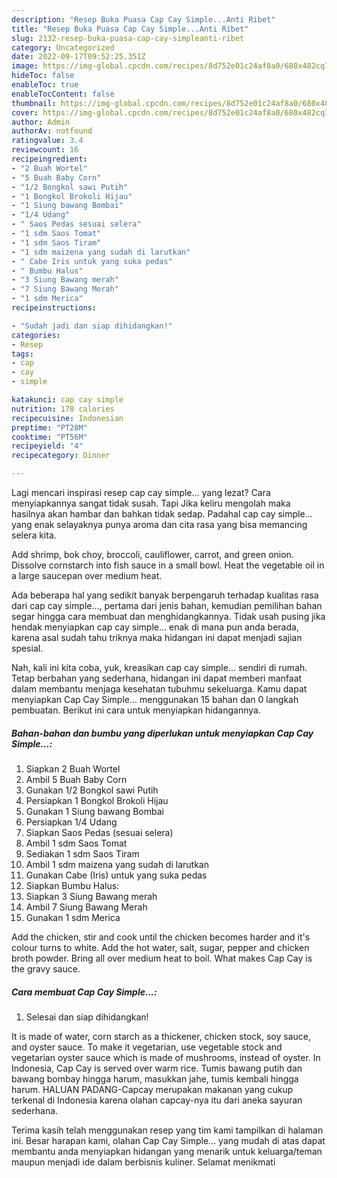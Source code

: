 ```yaml
---
description: "Resep Buka Puasa Cap Cay Simple...Anti Ribet"
title: "Resep Buka Puasa Cap Cay Simple...Anti Ribet"
slug: 2132-resep-buka-puasa-cap-cay-simpleanti-ribet
category: Uncategorized
date: 2022-09-17T09:52:25.351Z
image: https://img-global.cpcdn.com/recipes/8d752e01c24af8a0/680x482cq70/cap-cay-simple-foto-resep-utama.jpg
hideToc: false
enableToc: true
enableTocContent: false
thumbnail: https://img-global.cpcdn.com/recipes/8d752e01c24af8a0/680x482cq70/cap-cay-simple-foto-resep-utama.jpg
cover: https://img-global.cpcdn.com/recipes/8d752e01c24af8a0/680x482cq70/cap-cay-simple-foto-resep-utama.jpg
author: Admin
authorAv: notfound
ratingvalue: 3.4
reviewcount: 16
recipeingredient:
- "2 Buah Wortel"
- "5 Buah Baby Corn"
- "1/2 Bongkol sawi Putih"
- "1 Bongkol Brokoli Hijau"
- "1 Siung bawang Bombai"
- "1/4 Udang"
- " Saos Pedas sesuai selera"
- "1 sdm Saos Tomat"
- "1 sdm Saos Tiram"
- "1 sdm maizena yang sudah di larutkan"
- " Cabe Iris untuk yang suka pedas"
- " Bumbu Halus"
- "3 Siung Bawang merah"
- "7 Siung Bawang Merah"
- "1 sdm Merica"
recipeinstructions:

- "Sudah jadi dan siap dihidangkan!"
categories:
- Resep
tags:
- cap
- cay
- simple

katakunci: cap cay simple 
nutrition: 178 calories
recipecuisine: Indonesian
preptime: "PT28M"
cooktime: "PT56M"
recipeyield: "4"
recipecategory: Dinner

---
```



Lagi mencari inspirasi resep cap cay simple... yang lezat? Cara menyiapkannya sangat tidak susah. Tapi Jika keliru mengolah maka hasilnya akan hambar dan bahkan tidak sedap. Padahal cap cay simple... yang enak selayaknya punya aroma dan cita rasa yang bisa memancing selera kita.


Add shrimp, bok choy, broccoli, cauliflower, carrot, and green onion. Dissolve cornstarch into fish sauce in a small bowl. Heat the vegetable oil in a large saucepan over medium heat.

Ada beberapa hal yang sedikit banyak berpengaruh terhadap kualitas rasa dari cap cay simple..., pertama dari jenis bahan, kemudian pemilihan bahan segar hingga cara membuat dan menghidangkannya. Tidak usah pusing jika hendak menyiapkan cap cay simple... enak di mana pun anda berada, karena asal sudah tahu triknya maka hidangan ini dapat menjadi sajian spesial.


Nah, kali ini kita coba, yuk, kreasikan cap cay simple... sendiri di rumah. Tetap berbahan yang sederhana, hidangan ini dapat memberi manfaat dalam membantu menjaga kesehatan tubuhmu sekeluarga. Kamu dapat menyiapkan Cap Cay Simple... menggunakan 15 bahan dan 0 langkah pembuatan. Berikut ini cara untuk menyiapkan hidangannya.

<!--inarticleads1-->

##### Bahan-bahan dan bumbu yang diperlukan untuk menyiapkan Cap Cay Simple...:

1. Siapkan 2 Buah Wortel
1. Ambil 5 Buah Baby Corn
1. Gunakan 1/2 Bongkol sawi Putih
1. Persiapkan 1 Bongkol Brokoli Hijau
1. Gunakan 1 Siung bawang Bombai
1. Persiapkan 1/4 Udang
1. Siapkan  Saos Pedas (sesuai selera)
1. Ambil 1 sdm Saos Tomat
1. Sediakan 1 sdm Saos Tiram
1. Ambil 1 sdm maizena yang sudah di larutkan
1. Gunakan  Cabe (Iris) untuk yang suka pedas
1. Siapkan  Bumbu Halus:
1. Siapkan 3 Siung Bawang merah
1. Ambil 7 Siung Bawang Merah
1. Gunakan 1 sdm Merica


Add the chicken, stir and cook until the chicken becomes harder and it&#39;s colour turns to white. Add the hot water, salt, sugar, pepper and chicken broth powder. Bring all over medium heat to boil. What makes Cap Cay is the gravy sauce. 

<!--inarticleads2-->

##### Cara membuat Cap Cay Simple...:


1. Selesai dan siap dihidangkan!

It is made of water, corn starch as a thickener, chicken stock, soy sauce, and oyster sauce. To make it vegetarian, use vegetable stock and vegetarian oyster sauce which is made of mushrooms, instead of oyster. In Indonesia, Cap Cay is served over warm rice. Tumis bawang putih dan bawang bombay hingga harum, masukkan jahe, tumis kembali hingga harum. HALUAN PADANG-Capcay merupakan makanan yang cukup terkenal di Indonesia karena olahan capcay-nya itu dari aneka sayuran sederhana. 

Terima kasih telah menggunakan resep yang tim kami tampilkan di halaman ini. Besar harapan kami, olahan Cap Cay Simple... yang mudah di atas dapat membantu anda menyiapkan hidangan yang menarik untuk keluarga/teman maupun menjadi ide dalam berbisnis kuliner. Selamat menikmati
